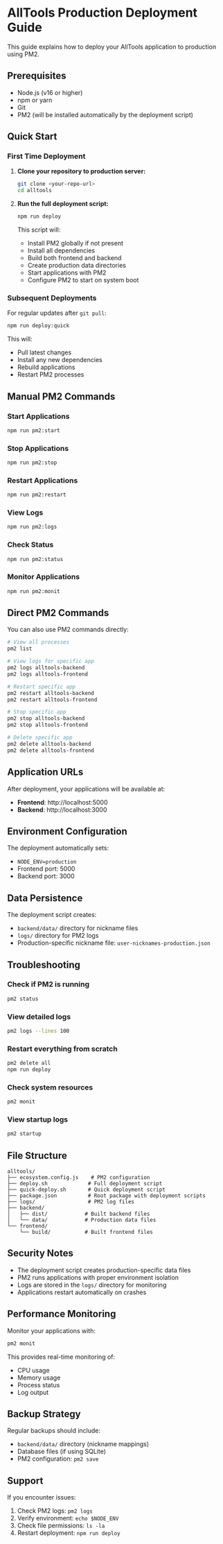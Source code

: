 # AllTools Production Deployment Guide

This guide explains how to deploy your AllTools application to production using PM2.

## Prerequisites

- Node.js (v16 or higher)
- npm or yarn
- Git
- PM2 (will be installed automatically by the deployment script)

## Quick Start

### First Time Deployment

1. **Clone your repository to production server:**
   ```bash
   git clone <your-repo-url>
   cd alltools
   ```

2. **Run the full deployment script:**
   ```bash
   npm run deploy
   ```
   
   This script will:
   - Install PM2 globally if not present
   - Install all dependencies
   - Build both frontend and backend
   - Create production data directories
   - Start applications with PM2
   - Configure PM2 to start on system boot

### Subsequent Deployments

For regular updates after `git pull`:

```bash
npm run deploy:quick
```

This will:
- Pull latest changes
- Install any new dependencies
- Rebuild applications
- Restart PM2 processes

## Manual PM2 Commands

### Start Applications
```bash
npm run pm2:start
```

### Stop Applications
```bash
npm run pm2:stop
```

### Restart Applications
```bash
npm run pm2:restart
```

### View Logs
```bash
npm run pm2:logs
```

### Check Status
```bash
npm run pm2:status
```

### Monitor Applications
```bash
npm run pm2:monit
```

## Direct PM2 Commands

You can also use PM2 commands directly:

```bash
# View all processes
pm2 list

# View logs for specific app
pm2 logs alltools-backend
pm2 logs alltools-frontend

# Restart specific app
pm2 restart alltools-backend
pm2 restart alltools-frontend

# Stop specific app
pm2 stop alltools-backend
pm2 stop alltools-frontend

# Delete specific app
pm2 delete alltools-backend
pm2 delete alltools-frontend
```

## Application URLs

After deployment, your applications will be available at:

- **Frontend**: http://localhost:5000
- **Backend**: http://localhost:3000

## Environment Configuration

The deployment automatically sets:
- `NODE_ENV=production`
- Frontend port: 5000
- Backend port: 3000

## Data Persistence

The deployment script creates:
- `backend/data/` directory for nickname files
- `logs/` directory for PM2 logs
- Production-specific nickname file: `user-nicknames-production.json`

## Troubleshooting

### Check if PM2 is running
```bash
pm2 status
```

### View detailed logs
```bash
pm2 logs --lines 100
```

### Restart everything from scratch
```bash
pm2 delete all
npm run deploy
```

### Check system resources
```bash
pm2 monit
```

### View startup logs
```bash
pm2 startup
```

## File Structure

```
alltools/
├── ecosystem.config.js    # PM2 configuration
├── deploy.sh             # Full deployment script
├── quick-deploy.sh       # Quick deployment script
├── package.json          # Root package with deployment scripts
├── logs/                 # PM2 log files
├── backend/
│   ├── dist/            # Built backend files
│   └── data/            # Production data files
└── frontend/
    └── build/           # Built frontend files
```

## Security Notes

- The deployment script creates production-specific data files
- PM2 runs applications with proper environment isolation
- Logs are stored in the `logs/` directory for monitoring
- Applications restart automatically on crashes

## Performance Monitoring

Monitor your applications with:
```bash
pm2 monit
```

This provides real-time monitoring of:
- CPU usage
- Memory usage
- Process status
- Log output

## Backup Strategy

Regular backups should include:
- `backend/data/` directory (nickname mappings)
- Database files (if using SQLite)
- PM2 configuration: `pm2 save`

## Support

If you encounter issues:
1. Check PM2 logs: `pm2 logs`
2. Verify environment: `echo $NODE_ENV`
3. Check file permissions: `ls -la`
4. Restart deployment: `npm run deploy` 